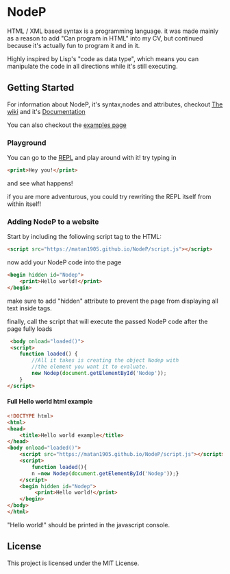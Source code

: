 # NodeP

HTML / XML based syntax is a programming language.
it was made mainly as a reason to add "Can program in HTML" 
into my CV, but continued because it's actually fun to program it and in it.

Highly inspired by Lisp's "code as data type", which means you can manipulate the code in all directions while it's still executing.



## Getting Started

For information about NodeP, it's syntax,nodes and attributes, checkout [The wiki](https://github.com/matan1905/NodeP/wiki) and it's [Documentation](https://github.com/matan1905/NodeP/wiki/Documentation)

You can also checkout the [examples page](https://github.com/matan1905/NodeP/tree/master/examples) 
### Playground
You can go to the [REPL](https://matan1905.github.io/NodeP/examples/repl.html) and play around with it!
try typing in 
```html
<print>Hey you!</print>
```
and see what happens!

if you are more adventurous, you could try rewriting the REPL itself from within itself!
### Adding NodeP to a website

Start by including the following script tag to the HTML:
```html
<script src="https://matan1905.github.io/NodeP/script.js"></script>
```

now add your NodeP code into the page
```html
<begin hidden id="Nodep">
	<print>Hello world!</print>
</begin>
```
make sure to add "hidden" attribute to prevent the page from displaying all text inside tags.

finally, call the script that will execute the passed NodeP code after the page fully loads
```html
 <body onload="loaded()">
 <script>
	function loaded() { 
		//All it takes is creating the object Nodep with 
		//the element you want it to evaluate.
		new Nodep(document.getElementById('Nodep'));
	}
</script>
```
#### Full Hello world html example
```html
<!DOCTYPE html>
<html>
<head>
	<title>Hello world example</title>
</head>
<body onload="loaded()">
    <script src="https://matan1905.github.io/NodeP/script.js"></script>
    <script>
        function loaded(){
        n =new Nodep(document.getElementById('Nodep'));}
	</script>
    <begin hidden id="Nodep">
	     <print>Hello world!</print>
    </begin>
</body>
</html>
```
"Hello world!" should be printed in the javascript console.


## License

This project is licensed under the MIT License.
